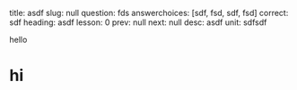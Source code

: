 title: asdf
slug: null
question: fds
answerchoices: [sdf, fsd, sdf, fsd]
correct: sdf
heading: asdf
lesson: 0
prev: null
next: null
desc: asdf
unit: sdfsdf

hello
# hi